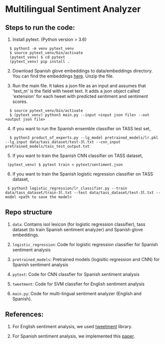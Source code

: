 # Multilingual Sentiment Analyzer


## Steps to run the code: 
1.  Install pytext. (Python version > 3.6)
```
  $ python3 -m venv pytext_venv
  $ source pytext_venv/bin/activate
  (pytext_venv) $ cd pytext 
  (pytext_venv) pip install .
```

2. Download Spanish glove embeddings to data/embeddings directory. You can find the embeddings [here](http://dcc.uchile.cl/~jperez/word-embeddings/glove-sbwc.i25.vec.gz). Unzip the file.


 
3. Run the main file. It takes a json file as an input and assumes that 'text_m' is the field with tweet text. It adds a json object called 'extension' for each tweet with predicted sentiment and sentiment scores. 
 
```
  $ source pytext_venv/bin/activate
  $ (pytext_venv) python3 main.py --input <input json file> --out <output json file>
```

4. If you want to run the Spanish ensemble classifier on TASS test set,

```
  $ python3 product_of_experts.py --lg_model pretrained_models/lr.pkl --lg_input data/tass_dataset/test-3l.txt --cnn_input pretrained_models/tass_test_output.txt
```

5. If you want to train the Spanish CNN classifier on TASS dataset,
```
 (pytext_venv) $ pytext train < pytext/sentiment.json
```

6. If you want to train the Spanish logistic regression classifier on TASS dataset,
```
 $ python3 logistic_regression/lr_classifier.py --train data/tass_dataset/train-3l.txt --test data/tass_dataset/test-3l.txt --model <path to save the model> 
```


## Repo structure

1. ```data```: Contains isol lexicon (for logistic regression classifier), tass dataset (to train Spanish sentiment analyzer) and Spanish glove embeddings.

2. ```logistic_regression```: Code for logistic regression classifier for Spanish sentiment analysis

3. ```pretrained_models```: Pretrained models (logisitic regression and CNN) for Spanish sentiment analysis

4. ```pytext```: Code for CNN classfier for Spanish sentiment analysis

5. ```tweetment```: Code for SVM classfier for English sentiment analysis

6. ```main.py```: Code for multi-lingual sentiment analyzer (English and Spanish). 


## References:

1. For English sentiment analysis, we used [tweetment](https://github.com/ntietz/tweetment) library.

2. For Spanish sentiment analysis, we implemented this [paper](https://www.aclweb.org/anthology/E17-1095.pdf). 
